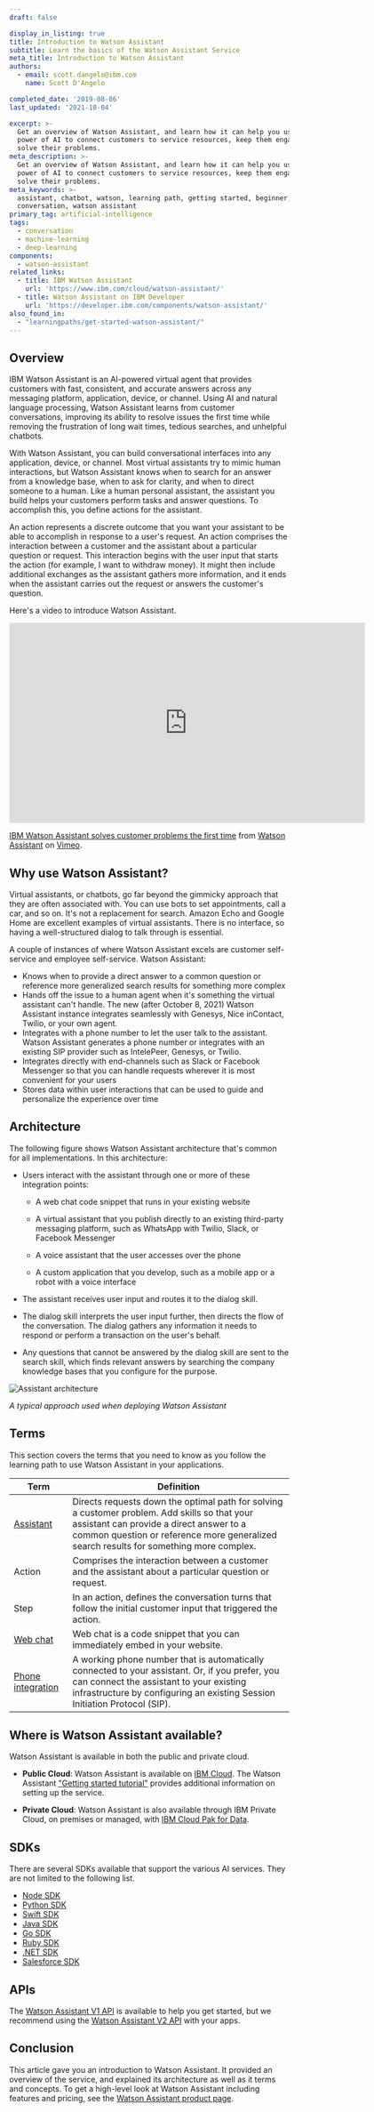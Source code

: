 ```yaml
---
draft: false

display_in_listing: true
title: Introduction to Watson Assistant
subtitle: Learn the basics of the Watson Assistant Service
meta_title: Introduction to Watson Assistant
authors:
  - email: scott.dangelo@ibm.com
    name: Scott D'Angelo

completed_date: '2019-08-06'
last_updated: '2021-10-04'

excerpt: >-
  Get an overview of Watson Assistant, and learn how it can help you use the
  power of AI to connect customers to service resources, keep them engaged, and
  solve their problems.
meta_description: >-
  Get an overview of Watson Assistant, and learn how it can help you use the
  power of AI to connect customers to service resources, keep them engaged, and
  solve their problems.
meta_keywords: >-
  assistant, chatbot, watson, learning path, getting started, beginner,
  conversation, watson assistant
primary_tag: artificial-intelligence
tags:
  - conversation
  - machine-learning
  - deep-learning
components:
  - watson-assistant
related_links:
  - title: IBM Watson Assistant
    url: 'https://www.ibm.com/cloud/watson-assistant/'
  - title: Watson Assistant on IBM Developer
    url: 'https://developer.ibm.com/components/watson-assistant/'
also_found_in:
  - "learningpaths/get-started-watson-assistant/"
---
```


## Overview

IBM Watson Assistant is an AI-powered virtual agent that provides customers with fast, consistent, and accurate answers across any messaging platform, application, device, or channel. Using AI and natural language processing, Watson Assistant learns from customer conversations, improving its ability to resolve issues the first time while removing the frustration of long wait times, tedious searches, and unhelpful chatbots.

With Watson Assistant, you can build conversational interfaces into any application, device, or channel. Most virtual assistants try to mimic human interactions, but Watson Assistant knows when to search for an answer from a knowledge base, when to ask for clarity, and when to direct someone to a human. Like a human personal assistant, the assistant you build helps your customers perform tasks and answer questions. To accomplish this, you define actions for the assistant.

An action represents a discrete outcome that you want your assistant to be able to accomplish in response to a user's request. An action comprises the interaction between a customer and the assistant about a particular question or request. This interaction begins with the user input that starts the action (for example, I want to withdraw money). It might then include additional exchanges as the assistant gathers more information, and it ends when the assistant carries out the request or answers the customer's question.

Here's a video to introduce Watson Assistant.

<iframe src="https://player.vimeo.com/video/590052149?h=05c4576022" width="640" height="360" frameborder="0" allow="autoplay; fullscreen; picture-in-picture" allowfullscreen></iframe>
<p><a href="https://vimeo.com/590052149">IBM Watson Assistant solves customer problems the first time</a> from <a href="https://vimeo.com/watsonassistant">Watson Assistant</a> on <a href="https://vimeo.com">Vimeo</a>.</p>

## Why use Watson Assistant?

Virtual assistants, or chatbots, go far beyond the gimmicky approach that they are often associated with. You can use bots to set appointments, call a car, and so on. It's not a replacement for search. Amazon Echo and Google Home are excellent examples of virtual assistants. There is no interface, so having a well-structured dialog to talk through is essential.

A couple of instances of where Watson Assistant excels are customer self-service and employee self-service. Watson Assistant:

* Knows when to provide a direct answer to a common question or reference more generalized search results for something more complex
* Hands off the issue to a human agent when it's something the virtual assistant can't handle. The new (after October 8, 2021) Watson Assistant instance integrates seamlessly with Genesys, Nice inContact, Twilio, or your own agent.
* Integrates with a phone number to let the user talk to the assistant. Watson Assistant generates a phone number or integrates with an existing SIP provider such as IntelePeer, Genesys, or Twilio.
* Integrates directly with end-channels such as Slack or Facebook Messenger so that you can handle requests wherever it is most convenient for your users
* Stores data within user interactions that can be used to guide and personalize the experience over time

## Architecture

The following figure shows Watson Assistant architecture that's common for all implementations. In this architecture:

* Users interact with the assistant through one or more of these integration points:

    * A web chat code snippet that runs in your existing website

    * A virtual assistant that you publish directly to an existing third-party messaging platform, such as WhatsApp with Twilio, Slack, or Facebook Messenger

    * A voice assistant that the user accesses over the phone

    * A custom application that you develop, such as a mobile app or a robot with a voice interface

* The assistant receives user input and routes it to the dialog skill.

* The dialog skill interprets the user input further, then directs the flow of the conversation. The dialog gathers any information it needs to respond or perform a transaction on the user's behalf.

* Any questions that cannot be answered by the dialog skill are sent to the search skill, which finds relevant answers by searching the company knowledge bases that you configure for the purpose.

![Assistant architecture](https://cloud.ibm.com/docs-content/v1/content/07a736e5918d8c2d1dca127f22a26923060e7653/services/assistant/images/arch-overview-search.png)

*A typical approach used when deploying Watson Assistant*

## Terms

This section covers the terms that you need to know as you follow the learning path to use Watson Assistant in your applications.

| Term | Definition |
| ---  |   ---      |
| [Assistant](https://cloud.ibm.com/docs/services/assistant?topic=assistant-assistants) | Directs requests down the optimal path for solving a customer problem. Add skills so that your assistant can provide a direct answer to a common question or reference more generalized search results for something more complex. |
| Action | Comprises the interaction between a customer and the assistant about a particular question or request. |
| Step | In an action, defines the conversation turns that follow the initial customer input that triggered the action. |
| [Web chat](https://cloud.ibm.com/docs/assistant?topic=assistant-web-chat-basics) | Web chat is a code snippet that you can immediately embed in your website. |
| [Phone integration](https://cloud.ibm.com/docs/assistant?topic=assistant-deploy-phone) | A working phone number that is automatically connected to your assistant. Or, if you prefer, you can connect the assistant to your existing infrastructure by configuring an existing Session Initiation Protocol (SIP). |

## Where is Watson Assistant available?

Watson Assistant is available in both the public and private cloud.

* **Public Cloud**: Watson Assistant is available on [IBM Cloud](https://cloud.ibm.com/catalog/services/watson-assistant?cm_sp=ibmdev-_-developer-articles-_-cloudreg). The Watson Assistant ["Getting started tutorial"](https://cloud.ibm.com/docs/services/assistant?topic=assistant-getting-started) provides additional information on setting up the service.

* **Private Cloud**: Watson Assistant is also available through IBM Private Cloud, on premises or managed, with [IBM Cloud Pak for Data](https://www.ibm.com/products/cloud-pak-for-data).

## SDKs

There are several SDKs available that support the various AI services. They are not limited to the following list.

* [Node SDK](https://github.com/watson-developer-cloud/node-sdk)
* [Python SDK](https://github.com/watson-developer-cloud/python-sdk)
* [Swift SDK](https://github.com/watson-developer-cloud/swift-sdk)
* [Java SDK](https://github.com/watson-developer-cloud/java-sdk)
* [Go SDK](https://github.com/watson-developer-cloud/go-sdk)
* [Ruby SDK](https://github.com/watson-developer-cloud/ruby-sdk)
* [.NET SDK](https://github.com/watson-developer-cloud/dotnet-standard-sdk)
* [Salesforce SDK](https://github.com/watson-developer-cloud/salesforce-sdk)

## APIs

The [Watson Assistant V1 API](https://cloud.ibm.com/apidocs/assistant) is available to help you get started, but we recommend using  the [Watson Assistant V2 API](https://cloud.ibm.com/apidocs/assistant-v2) with your apps.

## Conclusion

This article gave you an introduction to Watson Assistant. It provided an overview of the service, and explained its architecture as well as it terms and concepts. To get a high-level look at Watson Assistant including features and pricing, see the <a href="https://www.ibm.com/cloud/watson-assistant/" target="_blank" rel="noopener noreferrer">Watson Assistant product page</a>.
